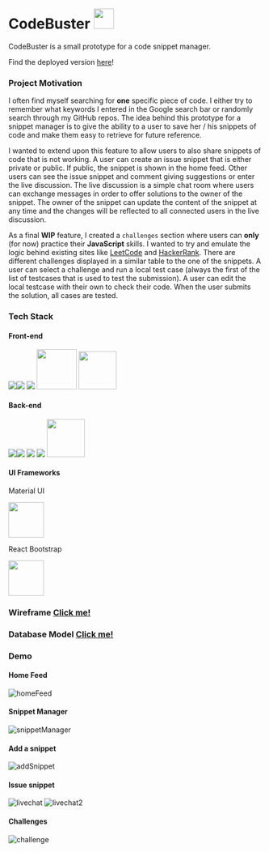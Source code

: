 # CodeBuster <img width='40px' src='https://2019.breizhcamp.org/img/carousel/code-busters.png' />

CodeBuster is a small prototype for a code snippet manager.

Find the deployed version <a href='https://codebuster.netlify.app'>here</a>!

### Project Motivation

I often find myself searching for <b>one</b> specific piece of code. I either try to remember what keywords I entered in the Google search bar or randomly search through my GitHub repos. The idea behind this prototype for a snippet manager  is to give the ability to a user to save her / his snippets of code and make them easy to retrieve for future reference. 

I wanted to extend upon this feature to allow users to also share snippets of code that is not working. A user can create an issue snippet that is either private or public. If public, the snippet is shown in the home feed. Other users can see the issue snippet and comment giving suggestions or enter the live discussion. The live discussion is a simple chat room where users can exchange messages in order to offer solutions to the owner of the snippet. The owner of the snippet can update the content of the snippet at any time and the changes will be reflected to all connected users in the live discussion. 

As a final **WIP** feature, I created a `challenges` section where users can <b>only</b> (for now) practice their  **JavaScript** skills. I wanted to try and emulate the logic behind existing sites like <a href='https://leetcode.com/'>LeetCode</a> and <a href='https://www.hackerrank.com/'>HackerRank</a>. There are different challenges displayed in a similar table to the one of the snippets. A user can select a challenge and run a local test case (always the first of the list of testcases that is used to test the submission). A user can edit the local testcase with their own to check their code. When the user submits the solution, all cases are tested. 

### Tech Stack

#### Front-end

<img src='https://camo.githubusercontent.com/c2cca0fe542f9c1271669790c7ebb6abed9cbd25d6b2cd4863b70c3951ea2df6/68747470733a2f2f696d672e736869656c64732e696f2f62616467652f547970657363726970742d3331373843363f6c6f676f3d74797065736372697074266c6f676f436f6c6f723d7768697465267374796c653d666f722d7468652d6261646765' /><img src='https://camo.githubusercontent.com/876426d64480dd18283dc72bcf0f293d6871c746d5358168e28565efc1c0334d/68747470733a2f2f696d672e736869656c64732e696f2f62616467652f52656163742d3631444146423f6c6f676f3d7265616374266c6f676f436f6c6f723d7768697465267374796c653d666f722d7468652d6261646765'>
<img src='https://camo.githubusercontent.com/a3bbc59f190482c45788b1d213d1dc1b8f426691e0e6320aefe31bc6832f3491/68747470733a2f2f696d672e736869656c64732e696f2f62616467652f52656475782d3736344142433f6c6f676f3d7265647578266c6f676f436f6c6f723d7768697465267374796c653d666f722d7468652d6261646765' />
<img width='79px' src='https://camo.githubusercontent.com/2435c2a64789b8a71c701a1a593b4a6e6869789bfb0626e515dc2a6b6dffa6c5/68747470733a2f2f696d672e736869656c64732e696f2f62616467652f2d435353332d3135373242363f7374796c653d666c61742d737175617265266c6f676f3d63737333'>
<img width='75px' src='https://cdn-images-1.medium.com/max/1200/0*Ycp0d6CqDMIGWBrY.png' />

#### Back-end

<img src='https://camo.githubusercontent.com/ba7b5a94c5934bd53128b7600332064a41d97c343ebc19e72c048daae18ea5d1/68747470733a2f2f696d672e736869656c64732e696f2f62616467652f4e6f64652e6a732d3333393933333f6c6f676f3d6e6f64652e6a73266c6f676f436f6c6f723d7768697465267374796c653d666f722d7468652d6261646765' /><img src='https://camo.githubusercontent.com/54d885a39ff8ae8e17e1f9dd9286eb8e754d4c44c6ff3a31b2ba8f143f454254/68747470733a2f2f696d672e736869656c64732e696f2f62616467652f457870726573732d3030303030303f6c6f676f3d65787072657373266c6f676f436f6c6f723d7768697465267374796c653d666f722d7468652d6261646765' />
<img src='https://camo.githubusercontent.com/ea0a0d5491e470f09b738a5b5412dc143ffdb1018f4ead88124374ffc576dbd4/68747470733a2f2f696d672e736869656c64732e696f2f62616467652f506f737467726553514c2d3431363945313f6c6f676f3d706f737467726573716c266c6f676f436f6c6f723d7768697465267374796c653d666f722d7468652d6261646765' />
<img src='https://camo.githubusercontent.com/1d7814efc567041c56f7cb83654566f6be83d8b2ff4392b6c1321bfeed7d7dc1/68747470733a2f2f696d672e736869656c64732e696f2f62616467652f53657175656c697a652d3532423045373f6c6f676f3d73657175656c697a65266c6f676f436f6c6f723d7768697465267374796c653d666f722d7468652d6261646765' />
<img width='75px' src='https://cdn-images-1.medium.com/max/1200/0*Ycp0d6CqDMIGWBrY.png' />



#### UI Frameworks
Material UI  

<img width='70px' src='https://cdn-media-1.freecodecamp.org/images/1*FDNeKIUeUnf0XdqHmi7nsw.png' />

React Bootstrap

<img width='70px' src='https://www.educative.io/v2api/editorpage/5816757605367808/image/6486746733740032' />

### Wireframe <a href='https://wireframepro.mockflow.com/editor.jsp?editor=on&spaceid=MgxsCJjWTmb&bgcolor=white&perm=Create&pcompany=C713224b83f6f4595a5fcdb9548d22712&ptitle=Code%20Snippet%20Manager&category=web&projectid=MyKWjrkWTmb&publicid=e3cb30dd9c444588b26a72d4067fe6c6#/page/4cd2e8a855314014bda27709d8a63d4c'>Click me!</a>


### Database Model <a href='https://dbdiagram.io/d/617a7c2efa17df5ea67338fc'>Click me!</a>



### Demo

#### Home Feed
<img src='https://media.giphy.com/media/YMIAJPRc9shVNol0UI/giphy.gif' alt='homeFeed'>

#### Snippet Manager
<img src='https://media.giphy.com/media/9HtL8xxS5kZMzJeWRc/giphy.gif' alt='snippetManager'>

#### Add a snippet
<img src='https://media.giphy.com/media/Tj3v5117QTy0QV4xmf/giphy.gif' alt='addSnippet'>

#### Issue snippet
<img src='https://media.giphy.com/media/HGqkzP5SNXG1as7lkD/giphy.gif' alt='livechat'>
<img src='https://media.giphy.com/media/caLLuzXhlf0Fy0Ah4C/giphy.gif' alt='livechat2'>

#### Challenges
<img src='https://media.giphy.com/media/ppb1Hj3r46x2vQjTlD/giphy.gif' alt='challenge' />

